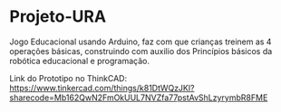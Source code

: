 # Projeto-URA
Jogo Educacional usando Arduino, faz com que crianças treinem as 4 operações básicas, construindo com auxilio dos Princípios básicos da robótica educacional e programação.


Link do Prototipo no ThinkCAD:
https://www.tinkercad.com/things/k81DtWQzJKl?sharecode=Mb162QwN2FmOkUUL7NVZfa77pstAvShLzyrymbR8FME
